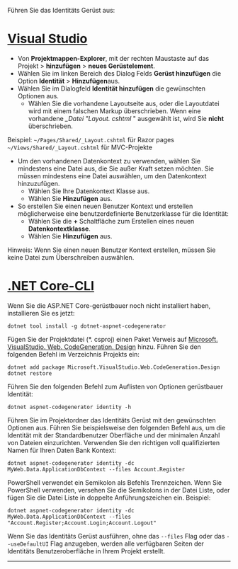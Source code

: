 Führen Sie das Identitäts Gerüst aus:

# <a name="visual-studiotabvisual-studio"></a>[Visual Studio](#tab/visual-studio)

* Von **Projektmappen-Explorer**, mit der rechten Maustaste auf das Projekt > **hinzufügen** > **neues Gerüstelement**.
* Wählen Sie im linken Bereich des Dialog Felds **Gerüst hinzufügen** die Option **Identität** > **Hinzufügen**aus.
* Wählen Sie im Dialogfeld **Identität hinzufügen** die gewünschten Optionen aus.
  * Wählen Sie die vorhandene Layoutseite aus, oder die Layoutdatei wird mit einem falschen Markup überschrieben. Wenn eine vorhandene  *\_Datei "Layout. cshtml* " ausgewählt ist, wird Sie **nicht** überschrieben.

 Beispiel: `~/Pages/Shared/_Layout.cshtml` für Razor pages `~/Views/Shared/_Layout.cshtml` für MVC-Projekte
* Um den vorhandenen Datenkontext zu verwenden, wählen Sie mindestens eine Datei aus, die Sie außer Kraft setzen möchten. Sie müssen mindestens eine Datei auswählen, um den Datenkontext hinzuzufügen.
  * Wählen Sie Ihre Datenkontext Klasse aus.
  * Wählen Sie **Hinzufügen** aus.
* So erstellen Sie einen neuen Benutzer Kontext und erstellen möglicherweise eine benutzerdefinierte Benutzerklasse für die Identität:
  * Wählen Sie die **+** Schaltfläche zum Erstellen eines neuen **Datenkontextklasse**.
  * Wählen Sie **Hinzufügen** aus.

Hinweis: Wenn Sie einen neuen Benutzer Kontext erstellen, müssen Sie keine Datei zum Überschreiben auswählen.

# <a name="net-core-clitabnetcore-cli"></a>[.NET Core-CLI](#tab/netcore-cli)

Wenn Sie die ASP.NET Core-gerüstbauer noch nicht installiert haben, installieren Sie es jetzt:

```dotnetcli
dotnet tool install -g dotnet-aspnet-codegenerator
```

Fügen Sie der Projektdatei (\*. csproj) einen Paket Verweis auf [Microsoft. VisualStudio. Web. CodeGeneration. Design](https://www.nuget.org/packages/Microsoft.VisualStudio.Web.CodeGeneration.Design/) hinzu. Führen Sie den folgenden Befehl im Verzeichnis Projekts ein:

```dotnetcli
dotnet add package Microsoft.VisualStudio.Web.CodeGeneration.Design
dotnet restore
```

Führen Sie den folgenden Befehl zum Auflisten von Optionen gerüstbauer Identität:

```dotnetcli
dotnet aspnet-codegenerator identity -h
```

Führen Sie im Projektordner das Identitäts Gerüst mit den gewünschten Optionen aus. Führen Sie beispielsweise den folgenden Befehl aus, um die Identität mit der Standardbenutzer Oberfläche und der minimalen Anzahl von Dateien einzurichten. Verwenden Sie den richtigen voll qualifizierten Namen für Ihren Daten Bank Kontext:

```dotnetcli
dotnet aspnet-codegenerator identity -dc MyWeb.Data.ApplicationDbContext --files Account.Register
```

PowerShell verwendet ein Semikolon als Befehls Trennzeichen. Wenn Sie PowerShell verwenden, versehen Sie die Semikolons in der Datei Liste, oder fügen Sie die Datei Liste in doppelte Anführungszeichen ein. Beispiel:

```dotnetcli
dotnet aspnet-codegenerator identity -dc MyWeb.Data.ApplicationDbContext --files "Account.Register;Account.Login;Account.Logout"
```

Wenn Sie das Identitäts Gerüst ausführen, ohne das `--files` Flag oder das `--useDefaultUI` Flag anzugeben, werden alle verfügbaren Seiten der Identitäts Benutzeroberfläche in Ihrem Projekt erstellt.

---
